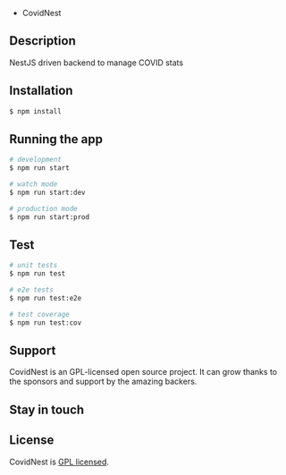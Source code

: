 * CovidNest

## Description

NestJS driven backend to manage COVID stats

## Installation

```bash
$ npm install
```

## Running the app

```bash
# development
$ npm run start

# watch mode
$ npm run start:dev

# production mode
$ npm run start:prod
```

## Test

```bash
# unit tests
$ npm run test

# e2e tests
$ npm run test:e2e

# test coverage
$ npm run test:cov
```

## Support

CovidNest is an GPL-licensed open source project. It can grow thanks to the sponsors and support by the amazing backers. 

## Stay in touch


## License

  CovidNest is [GPL licensed](LICENSE).
